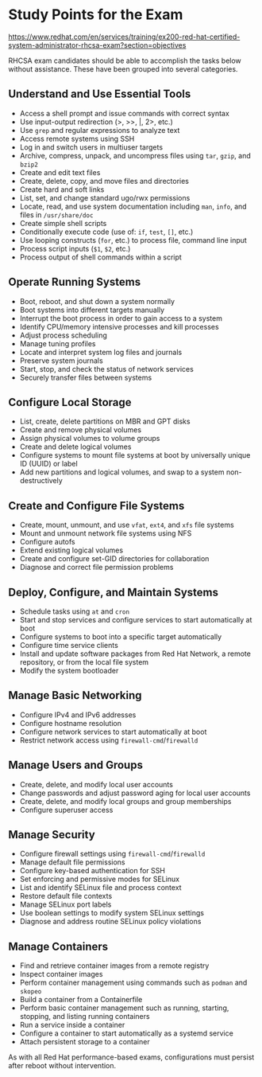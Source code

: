 # Study Points for the Exam
https://www.redhat.com/en/services/training/ex200-red-hat-certified-system-administrator-rhcsa-exam?section=objectives

RHCSA exam candidates should be able to accomplish the tasks below without assistance. These have been grouped into several categories.

## Understand and Use Essential Tools
- Access a shell prompt and issue commands with correct syntax
- Use input-output redirection (>, >>, |, 2>, etc.)
- Use `grep` and regular expressions to analyze text
- Access remote systems using SSH
- Log in and switch users in multiuser targets
- Archive, compress, unpack, and uncompress files using `tar`, `gzip`, and `bzip2`
- Create and edit text files
- Create, delete, copy, and move files and directories
- Create hard and soft links
- List, set, and change standard ugo/rwx permissions
- Locate, read, and use system documentation including `man`, `info`, and files in `/usr/share/doc`
- Create simple shell scripts
- Conditionally execute code (use of: `if`, `test`, `[]`, etc.)
- Use looping constructs (`for`, etc.) to process file, command line input
- Process script inputs (`$1`, `$2`, etc.)
- Process output of shell commands within a script

## Operate Running Systems
- Boot, reboot, and shut down a system normally
- Boot systems into different targets manually
- Interrupt the boot process in order to gain access to a system
- Identify CPU/memory intensive processes and kill processes
- Adjust process scheduling
- Manage tuning profiles
- Locate and interpret system log files and journals
- Preserve system journals
- Start, stop, and check the status of network services
- Securely transfer files between systems

## Configure Local Storage
- List, create, delete partitions on MBR and GPT disks
- Create and remove physical volumes
- Assign physical volumes to volume groups
- Create and delete logical volumes
- Configure systems to mount file systems at boot by universally unique ID (UUID) or label
- Add new partitions and logical volumes, and swap to a system non-destructively

## Create and Configure File Systems
- Create, mount, unmount, and use `vfat`, `ext4`, and `xfs` file systems
- Mount and unmount network file systems using NFS
- Configure autofs
- Extend existing logical volumes
- Create and configure set-GID directories for collaboration
- Diagnose and correct file permission problems

## Deploy, Configure, and Maintain Systems
- Schedule tasks using `at` and `cron`
- Start and stop services and configure services to start automatically at boot
- Configure systems to boot into a specific target automatically
- Configure time service clients
- Install and update software packages from Red Hat Network, a remote repository, or from the local file system
- Modify the system bootloader

## Manage Basic Networking
- Configure IPv4 and IPv6 addresses
- Configure hostname resolution
- Configure network services to start automatically at boot
- Restrict network access using `firewall-cmd`/`firewalld`

## Manage Users and Groups
- Create, delete, and modify local user accounts
- Change passwords and adjust password aging for local user accounts
- Create, delete, and modify local groups and group memberships
- Configure superuser access

## Manage Security
- Configure firewall settings using `firewall-cmd`/`firewalld`
- Manage default file permissions
- Configure key-based authentication for SSH
- Set enforcing and permissive modes for SELinux
- List and identify SELinux file and process context
- Restore default file contexts
- Manage SELinux port labels
- Use boolean settings to modify system SELinux settings
- Diagnose and address routine SELinux policy violations

## Manage Containers
- Find and retrieve container images from a remote registry
- Inspect container images
- Perform container management using commands such as `podman` and `skopeo`
- Build a container from a Containerfile
- Perform basic container management such as running, starting, stopping, and listing running containers
- Run a service inside a container
- Configure a container to start automatically as a systemd service
- Attach persistent storage to a container

As with all Red Hat performance-based exams, configurations must persist after reboot without intervention.